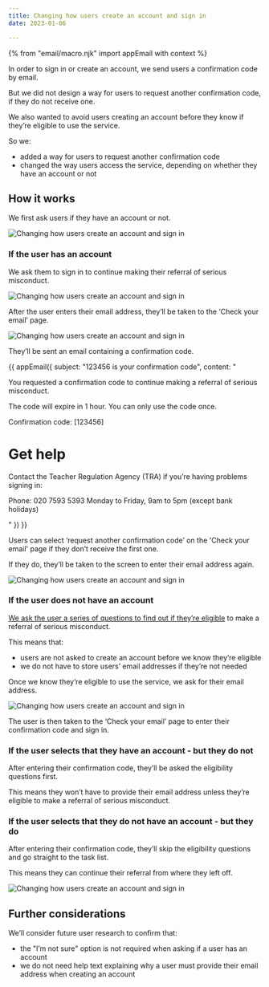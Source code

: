 ```yaml
---
title: Changing how users create an account and sign in
date: 2023-01-06

---
```


{% from "email/macro.njk" import appEmail with context %}

In order to sign in or create an account, we send users a confirmation code by email.

But we did not design a way for users to request another confirmation code, if they do not receive one.

We also wanted to avoid users creating an account before they know if they’re eligible to use the service.

So we: 

- added a way for users to request another confirmation code
- changed the way users access the service, depending on whether they have an account or not 

## How it works

We first ask users if they have an account or not.

![Changing how users create an account and sign in](account-yes.png)

### If the user has an account

We ask them to sign in to continue making their referral of serious misconduct.

![Changing how users create an account and sign in](sign-in.png)

After the user enters their email address, they’ll be taken to the ‘Check your email’ page.

![Changing how users create an account and sign in](Check-email.png)

They’ll be sent an email containing a confirmation code.

<!-- markdownlint-disable MD025 MD001 -->
{{ appEmail({
  subject: "123456 is your confirmation code",
  content: "


You requested a confirmation code to continue making a referral of serious misconduct.

The code will expire in 1 hour. You can only use the code once.

Confirmation code: [123456]

# Get help

Contact the Teacher Regulation Agency (TRA) if you’re having problems signing in:

Phone: 020 7593 5393
Monday to Friday, 9am to 5pm (except bank holidays)

  "
}) }}

Users can select ‘request another confirmation code’ on the 'Check your email' page if they don’t receive the first one. 

If they do, they’ll be taken to the screen to enter their email address again.

![Changing how users create an account and sign in](sign-in.png)


### If the user does not have an account

[We ask the user a series of questions to find out if they’re eligible](/teacher-misconduct/changes-to-the-form) to make a referral of serious misconduct.

This means that:

- users are not asked to create an account before we know they’re eligible
- we do not have to store users’ email addresses if they’re not needed

Once we know they’re eligible to use the service, we ask for their email address.

![Changing how users create an account and sign in](Your-email.png)

The user is then taken to the ‘Check your email’ page to enter their confirmation code and sign in.

### If the user selects that they have an account - but they do not

After entering their confirmation code, they’ll be asked the eligibility questions first.

This means they won’t have to provide their email address unless they’re eligible to make a referral of serious misconduct.


### If the user selects that they do not have an account - but they do

After entering their confirmation code, they’ll skip the eligibility questions and go straight to the task list.

This means they can continue their referral from where they left off.

![Changing how users create an account and sign in](Task-list.png)
 
## Further considerations

We’ll consider future user research to confirm that:

- the "I’m not sure" option is not required when asking if a user has an account
- we do not need help text explaining why a user must provide their email address when creating an account

